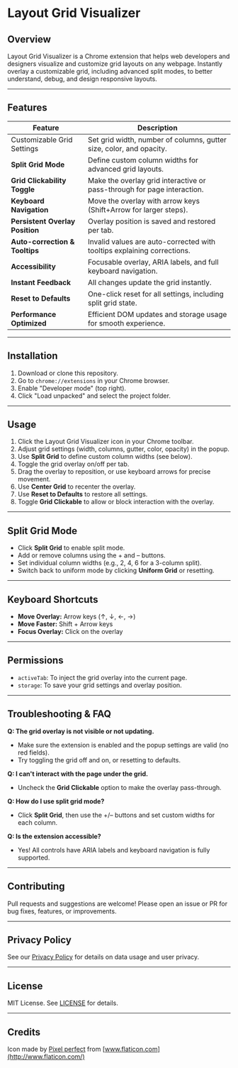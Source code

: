 # Layout Grid Visualizer

## Overview
Layout Grid Visualizer is a Chrome extension that helps web developers and designers visualize and customize grid layouts on any webpage. Instantly overlay a customizable grid, including advanced split modes, to better understand, debug, and design responsive layouts.

---

## Features

| Feature                        | Description                                                                                 |
|-------------------------------|---------------------------------------------------------------------------------------------|
| Customizable Grid Settings     | Set grid width, number of columns, gutter size, color, and opacity.                         |
| **Split Grid Mode**            | Define custom column widths for advanced grid layouts.                                       |
| **Grid Clickability Toggle**   | Make the overlay grid interactive or pass-through for page interaction.                      |
| **Keyboard Navigation**        | Move the overlay with arrow keys (Shift+Arrow for larger steps).                            |
| **Persistent Overlay Position**| Overlay position is saved and restored per tab.                                             |
| **Auto-correction & Tooltips** | Invalid values are auto-corrected with tooltips explaining corrections.                      |
| **Accessibility**              | Focusable overlay, ARIA labels, and full keyboard navigation.                                |
| **Instant Feedback**           | All changes update the grid instantly.                                                       |
| **Reset to Defaults**          | One-click reset for all settings, including split grid state.                                |
| **Performance Optimized**      | Efficient DOM updates and storage usage for smooth experience.                               |

---

## Installation

1. Download or clone this repository.
2. Go to `chrome://extensions` in your Chrome browser.
3. Enable "Developer mode" (top right).
4. Click "Load unpacked" and select the project folder.

---

## Usage

1. Click the Layout Grid Visualizer icon in your Chrome toolbar.
2. Adjust grid settings (width, columns, gutter, color, opacity) in the popup.
3. Use **Split Grid** to define custom column widths (see below).
4. Toggle the grid overlay on/off per tab.
5. Drag the overlay to reposition, or use keyboard arrows for precise movement.
6. Use **Center Grid** to recenter the overlay.
7. Use **Reset to Defaults** to restore all settings.
8. Toggle **Grid Clickable** to allow or block interaction with the overlay.

---

## Split Grid Mode

- Click **Split Grid** to enable split mode.
- Add or remove columns using the + and – buttons.
- Set individual column widths (e.g., 2, 4, 6 for a 3-column split).
- Switch back to uniform mode by clicking **Uniform Grid** or resetting.

---

## Keyboard Shortcuts

- **Move Overlay:** Arrow keys (↑, ↓, ←, →)
- **Move Faster:** Shift + Arrow keys
- **Focus Overlay:** Click on the overlay

---

## Permissions

- `activeTab`: To inject the grid overlay into the current page.
- `storage`: To save your grid settings and overlay position.

---

## Troubleshooting & FAQ

**Q: The grid overlay is not visible or not updating.**
- Make sure the extension is enabled and the popup settings are valid (no red fields).
- Try toggling the grid off and on, or resetting to defaults.

**Q: I can't interact with the page under the grid.**
- Uncheck the **Grid Clickable** option to make the overlay pass-through.

**Q: How do I use split grid mode?**
- Click **Split Grid**, then use the +/– buttons and set custom widths for each column.

**Q: Is the extension accessible?**
- Yes! All controls have ARIA labels and keyboard navigation is fully supported.

---

## Contributing

Pull requests and suggestions are welcome! Please open an issue or PR for bug fixes, features, or improvements.

---

## Privacy Policy

See our [Privacy Policy](PRIVACY.md) for details on data usage and user privacy.

---

## License

MIT License. See [LICENSE](LICENSE) for details.

---

## Credits

Icon made by [Pixel perfect](https://www.flaticon.com/authors/pixel-perfect) from [www.flaticon.com](http://www.flaticon.com/)
